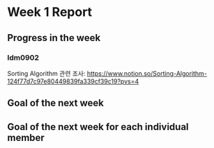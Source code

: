 # Week 1 Report

## Progress in the week

### ldm0902

Sorting Algorithm 관련 조사: <https://www.notion.so/Sorting-Algorithm-124f77d7c97e80449839fa339cf39c19?pvs=4>

## Goal of the next week

## Goal of the next week for each individual member
